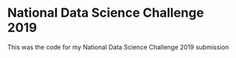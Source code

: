 # National Data Science Challenge 2019
This was the code for my National Data Science Challenge 2019 submission
